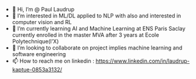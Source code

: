 - 👋 Hi, I’m @ Paul Laudrup 
- 👀 I’m interested in ML/DL applied to NLP with also and interested in computer vision and RL
- 🌱 I’m currently learning AI and Machine Learning at ENS Paris Saclay currently enrolled in the master MVA after 3 years at Ecole Polytechnique(l'X)
- 💞️ I’m looking to collaborate on project implies machine learning and software engineering 
- 📫 How to reach me on linkedin : https://www.linkedin.com/in/laudrup-kaptue-0853a3132/

<!---
Laudrup21/Laudrup21 is a ✨ special ✨ repository because its `README.md` (this file) appears on your GitHub profile.
You can click the Preview link to take a look at your changes.
--->
